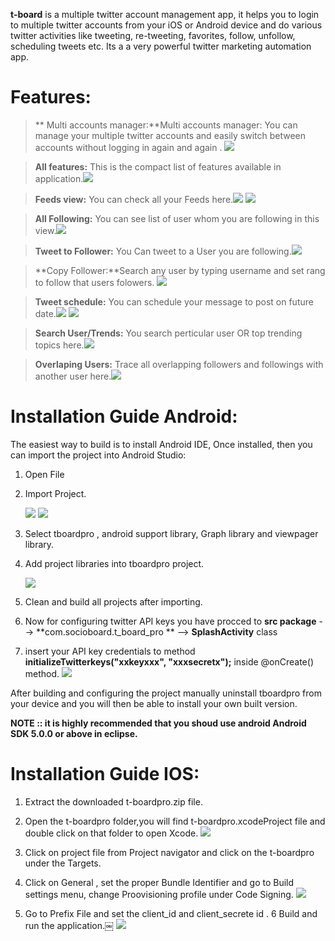 ﻿**t-board** is a multiple twitter account management app, it helps you to login to multiple twitter accounts from your iOS or Android device and do various twitter activities like tweeting, re-tweeting, favorites, follow, unfollow, scheduling tweets etc. Its a a very powerful twitter marketing automation app.

Features:
===========

> ** Multi accounts manager:**Multi accounts manager: You can manage your multiple twitter accounts and easily switch between accounts without logging in again and again . ![](http://i.imgur.com/9zWtCz8.png)

>**All features:** This is the compact list of features available in application.![](http://i.imgur.com/TaGlRFB.jpg) 

>**Feeds view:** You can check all your Feeds here.![](http://i.imgur.com/zwxqlod.png)
![](http://i.imgur.com/kYRU2j0.png) 

>**All Following:** You can see list of user whom you are following in this view.![](http://i.imgur.com/hOaHz0V.png)

>**Tweet to Follower:** You Can tweet to a User you are following.![](http://i.imgur.com/RTbiYVG.png)

>**Copy Follower:**Search any user by typing username and set rang to follow that users folowers. ![](http://i.imgur.com/koGsuyF.png)

>**Tweet schedule:** You can schedule your message to post on future date.![](http://i.imgur.com/wDhGK5C.png)
 ![](http://i.imgur.com/JQUikXW.png) 

>**Search User/Trends:** You search perticular user OR top trending topics here.![](http://i.imgur.com/6kEXfw1.png)

>**Overlaping Users:** Trace all overlapping followers and followings with another user here.![](http://i.imgur.com/9QQ6gwY.png)
 

 Installation Guide Android:
===========

The easiest way to build is to install Android IDE, Once installed, then you can import the project into Android Studio:


1.	Open File
	
2.	Import Project.

	![](http://i.imgur.com/d1NkOaE.png) 
	![](http://i.imgur.com/MfBTyow.png) 
	
3.	Select tboardpro , android support library, Graph library and viewpager library.

4.	Add project libraries into tboardpro project.

	![](http://i.imgur.com/zBOZbI2.png)
	
5.	Clean and build all projects after importing.
	
6. Now for configuring twitter API keys you have procced to **src package**  -->
   **com.socioboard.t_board_pro ** -->
   **SplashActivity** class

7. insert your API key credentials to method **initializeTwitterkeys("xxkeyxxx", "xxxsecretx");** inside @onCreate() method.
   ![](http://i.imgur.com/pDf37U4.png)	

After building and configuring the project manually uninstall tboardpro from your device and you will then be able to install your own built version.


**NOTE :: it is highly recommended that you shoud use android Android SDK 5.0.0 or above in eclipse.**


 Installation Guide IOS:
===========
1. Extract the downloaded t-boardpro.zip file.

2. Open the t-boardpro folder,you will find t-boardpro.xcodeProject file and double click on that folder to open Xcode.
 ![](http://i.imgur.com/KvoNsL4.png)
3. Click on project file from Project navigator and click on the t-boardpro under the Targets.
4. Click on General , set the proper Bundle Identifier and go to Build settings menu, change Proovisioning profile under Code Signing.
 ![](http://i.imgur.com/nf2pBHd.png)
5. Go to Prefix File and set the client_id and client_secrete id . 
6 Build and run the application.￼
 ![](http://i.imgur.com/eIyaWTj.png)
